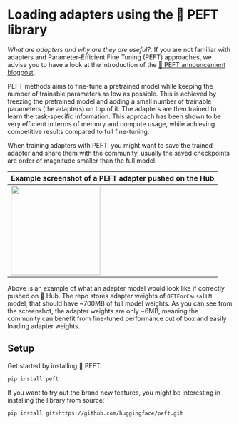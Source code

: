 <!--Copyright 2023 The HuggingFace Team. All rights reserved.

Licensed under the Apache License, Version 2.0 (the "License"); you may not use this file except in compliance with
the License. You may obtain a copy of the License at

http://www.apache.org/licenses/LICENSE-2.0

Unless required by applicable law or agreed to in writing, software distributed under the License is distributed on
an "AS IS" BASIS, WITHOUT WARRANTIES OR CONDITIONS OF ANY KIND, either express or implied. See the License for the
specific language governing permissions and limitations under the License.

⚠️ Note that this file is in Markdown but contain specific syntax for our doc-builder (similar to MDX) that may not be
rendered properly in your Markdown viewer.

-->

# Loading adapters using the 🤗 PEFT library

*What are adapters and why are they are useful?*. If you are not familiar with adapters and Parameter-Efficient Fine Tuning (PEFT) approaches, we advise you to have a look at the introduction of the [🤗 PEFT announcement blogpost](https://huggingface.co/blog/peft).

PEFT methods aims to fine-tune a pretrained model while keeping the number of trainable parameters as low as possible. This is achieved by freezing the pretrained model and adding a small number of trainable parameters (the adapters) on top of it. The adapters are then trained to learn the task-specific information. This approach has been shown to be very efficient in terms of memory and compute usage, while achieving competitive results compared to full fine-tuning. 

When training adapters with PEFT, you might want to save the trained adapter and share them with the community, usually the saved checkpoints are order of magnitude smaller than the full model. 

| **Example screenshot of a PEFT adapter pushed on the Hub**                                           |
|-----------------------------------------------------------------------------------------------------------------------------|
| <img src="https://huggingface.co/datasets/huggingface/documentation-images/resolve/main/peft/PEFT-hub-screenshot.png" width=200> | 

Above is an example of what an adapter model would look like if correctly pushed on 🤗 Hub. The repo stores adapter weights of `OPTForCausalLM` model, that should have ~700MB of full model weights. As you can see from the screenshot, the adapter weights are only ~6MB, meaning the community can benefit from fine-tuned performance out of box and easily loading adapter weights.

## Setup

Get started by installing 🤗 PEFT:

```bash
pip install peft
```

If you want to try out the brand new features, you might be interesting in installing the library from source:

```bash
pip install git+https://github.com/huggingface/peft.git
```

<!--

TODO: (@younesbelkada @stevhliu)

-   From pretrained example - make sure to tell it works for auto mapping models + non-auto mapping models.
-   Link to PEFT docs for further details
-   Trainer integration - provide small snippets 
-   8-bit / 4-bit examples ?
-->
